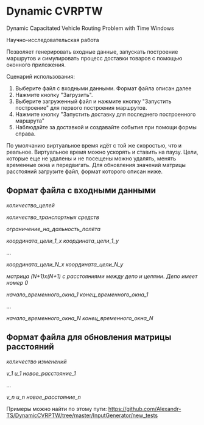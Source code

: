 # Dynamic CVRPTW
Dynamic Capacitated Vehicle Routing Problem with Time Windows

Научно-исследовательская работа

Позволяет генерировать входные данные, запускать построение маршрутов и симулировать процесс доставки товаров с помощью оконного приложения. 

Сценарий использования:

1) Выберите файл с входными данными. Формат файла описан далее
2) Нажмите кнопку "Загрузить".
3) Выберите загруженный файл и нажмите кнопку "Запустить построение" для первого построения маршрутов.
4) Нажмите кнопку "Запустить доставку для последнего построенного маршрута"
5) Наблюдайте за доставкой и создавайте события при помощи формы справа.

По умолчанию виртуальное время идёт с той же скоростью, что и реальное. Виртуальное время можно ускорять и ставить на паузу. Цели, которые еще не удалены и не посещены можно удалять, менять временные окна и передвигать. Для обновления значений матрицы расстояний загрузите файл, формат которого описан ниже.

## Формат файла с входными данными

*количество_целей*

*количество_транспортных средств*

*ограничение_на_дальность_полёта*

*координата_цели_1_x координата_цели_1_y*

...

*координата_цели_N_x координата_цели_N_y*

*матрица (N+1)x(N+1) с расстояниями между депо и целями. Депо имеет номер 0*

*начало_временного_окна_1 конец_временного_окна_1*

...

*начало_временного_окна_N конец_временного_окна_N*

## Формат файла для обновления матрицы расстояний

*количество изменений*

*v_1 u_1 новое_расстояние_1*

...

*v_n u_n новое_расстояние_n*

Примеры можно найти по этому пути: https://github.com/Alexandr-TS/DynamicCVRPTW/tree/master/InputGenerator/new_tests